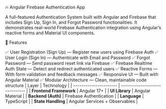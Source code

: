 🔥 Angular Firebase Authentication App

A full-featured Authentication System built with Angular and Firebase that includes Sign Up, Sign In, and Forgot Password functionalities.
It demonstrates real-world Firebase Authentication integration using Angular’s reactive forms and Material UI components.

🚀 Features

✅ User Registration (Sign Up) — Register new users using Firebase Auth
✅ User Login (Sign In) — Authenticate with Email and Password
✅ Forgot Password — Send password reset link via Firebase
✅ Firebase Realtime Auth State — Detect and redirect authenticated users
✅ Reactive Forms — With form validation and feedback messages
✅ Responsive UI — Built with Angular Material
✅ Modular Architecture — Clean, maintainable code structure
| Layer                  | Technology                     |
| ---------------------- | ------------------------------ |
| **Frontend Framework** | Angular 17+                    |
| **UI Library**         | Angular Material               |
| **Backend (Auth)**     | Firebase Authentication        |
| **Language**           | TypeScript                     |
| **State Handling**     | Angular Services + Observables |

